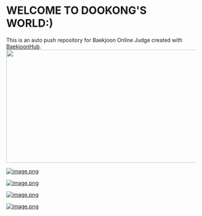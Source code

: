 # WELCOME TO DOOKONG'S WORLD:)
This is an auto push repository for Baekjoon Online Judge created with [BaekjoonHub](https://github.com/BaekjoonHub/BaekjoonHub).
<a href="https://github.com/devxb/gitanimals">
<img
  src="https://render.gitanimals.org/farms/dookong88"
  width="600"
  height="300"
/>

![image.png](https://prod-files-secure.s3.us-west-2.amazonaws.com/7a0d1e34-a2e6-4662-bea7-ecf6f181bfa8/0512e29b-812a-49d6-a6fc-a90f29d14023/image.png)

![image.png](https://prod-files-secure.s3.us-west-2.amazonaws.com/7a0d1e34-a2e6-4662-bea7-ecf6f181bfa8/77873c57-4583-4e20-9c40-bd3d77757ebd/image.png)

![image.png](https://prod-files-secure.s3.us-west-2.amazonaws.com/7a0d1e34-a2e6-4662-bea7-ecf6f181bfa8/3e399503-387e-4739-825d-1146019271e6/image.png)

![image.png](https://prod-files-secure.s3.us-west-2.amazonaws.com/7a0d1e34-a2e6-4662-bea7-ecf6f181bfa8/69ff1cc8-9def-49c9-acd1-b28ce18ccb57/image.png)
</a>
